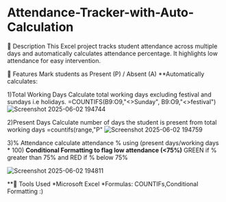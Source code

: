 # Attendance-Tracker-with-Auto-Calculation

📝 Description
This Excel project tracks student attendance across multiple days and automatically calculates attendance percentage. It highlights low attendance for easy intervention.

🧠 Features
Mark students as Present (P) / Absent (A)
**Automatically calculates:

1)Total Working Days 
Calculate total working days excluding festival and sundays i.e holidays.
=COUNTIFS(B9:O9,"<>Sunday", B9:O9,"<>festival")
![Screenshot 2025-06-02 194744](https://github.com/user-attachments/assets/5a855a1f-d642-4d4e-b69d-f4ff4137dbcd)


2)Present Days
Calculate number of days the student is present from total working days 
=countifs(range,"P"
![Screenshot 2025-06-02 194759](https://github.com/user-attachments/assets/191514ef-7321-47dd-acd1-2de366df0c06)

3)% Attendance
calculate attendance % using (present days/working days * 100)
**Conditional Formatting to flag low attendance (<75%)**
GREEN if % greater than 75% and RED if % below 75%


![Screenshot 2025-06-02 194811](https://github.com/user-attachments/assets/282255fb-c322-4705-b732-56fe192dc2a0)






**🔧 Tools Used
*Microsoft Excel
*Formulas: COUNTIFs,Conditional Formatting :)

